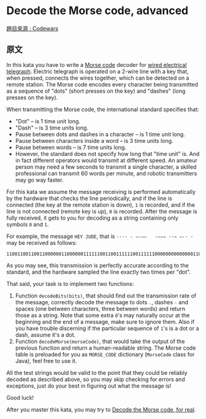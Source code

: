 ﻿# Decode the Morse code, advanced
[題目來源 : Codewars](http://www.codewars.com/kata/decode-the-morse-code-advanced/train/java)

## 原文

In this kata you have to write a [Morse code](https://en.wikipedia.org/wiki/Morse_code) decoder for [wired electrical telegraph](https://en.wikipedia.org/wiki/Electrical_telegraph).
Electric telegraph is operated on a 2-wire line with a key that, when pressed, connects the wires together, which can be detected on a remote station. The Morse code encodes every character being transmitted as a sequence of "dots" (short presses on the key) and "dashes" (long presses on the key).

When transmitting the Morse code, the international standard specifies that:

* "Dot" – is 1 time unit long.
* "Dash" – is 3 time units long.
* Pause between dots and dashes in a character – is 1 time unit long.
* Pause between characters inside a word – is 3 time units long.
* Pause between words – is 7 time units long.
* However, the standard does not specify how long that "time unit" is. And in fact different operators would transmit at different speed. An amateur person may need a few seconds to transmit a single character, a skilled professional can transmit 60 words per minute, and robotic transmitters may go way faster.

For this kata we assume the message receiving is performed automatically by the hardware that checks the line periodically, and if the line is connected (the key at the remote station is down), ```1``` is recorded, and if the line is not connected (remote key is up), ```0``` is recorded. After the message is fully received, it gets to you for decoding as a string containing only symbols ```0``` and ```1```.

For example, the message ```HEY JUDE```, that is ```···· · −·−−   ·−−− ··− −·· ·``` may be received as follows:
```
1100110011001100000011000000111111001100111111001111110000000000000011001111110011111100111111000000110011001111110000001111110011001100000011
```
As you may see, this transmission is perfectly accurate according to the standard, and the hardware sampled the line exactly two times per "dot".

That said, your task is to implement two functions:

1. Function ```decodeBits(bits)```, that should find out the transmission rate of the message, correctly decode the message to dots ```.```, dashes ```-``` and spaces (one between characters, three between words) and return those as a string. Note that some extra ```0```'s may naturally occur at the beginning and the end of a message, make sure to ignore them. Also if you have trouble discerning if the particular sequence of ```1```'s is a dot or a dash, assume it's a dot.
2. Function ```decodeMorse(morseCode)```, that would take the output of the previous function and return a human-readable string.
The Morse code table is preloaded for you as ```MORSE_CODE``` dictionary (```MorseCode``` class for Java), feel free to use it.

All the test strings would be valid to the point that they could be reliably decoded as described above, so you may skip checking for errors and exceptions, just do your best in figuring out what the message is!

Good luck!

After you master this kata, you may try to [Decode the Morse code, for real](http://www.codewars.com/kata/decode-the-morse-code-for-real).